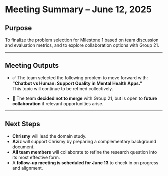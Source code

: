 # Meeting Summary – June 12, 2025

## Purpose

To finalize the problem selection for Milestone 1 based on team discussion and
evaluation metrics, and to explore collaboration options with Group 21.

---

## Meeting Outputs

- ✅ The team selected the following problem to move forward with:  
  **"Chatbot vs Human: Support Quality in Mental Health Apps."**  
  This topic will continue to be refined collectively.

- 🤝 The team **decided not to merge** with Group 21,
 but is open to **future collaboration** if relevant opportunities arise.

---

## Next Steps

- **Chrismy** will lead the domain study.
- **Aziz** will support Chrismy by preparing a complementary background document.
- **All team members** will collaborate to refine the research question
into its most effective form.
- A **follow-up meeting is scheduled for June 13** to check in on progress and alignment.
